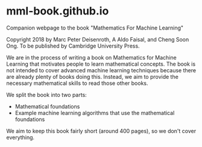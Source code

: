 # mml-book.github.io
Companion webpage to the book "Mathematics For Machine Learning"

Copyright 2018 by Marc Peter Deisenroth, A Aldo Faisal,
and Cheng Soon Ong. To be published by Cambridge University Press.

We are in the process of writing a book on Mathematics for Machine Learning that motivates people to learn mathematical concepts. The book is not intended to cover advanced machine learning techniques because there are already plenty of books doing this. Instead, we aim to provide the necessary mathematical skills to read those other books.

We split the book into two parts:

* Mathematical foundations
* Example machine learning algorithms that use the mathematical foundations

We aim to keep this book fairly short (around 400 pages), so we don't cover everything.
